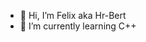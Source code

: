 - 👋 Hi, I’m Felix aka Hr-Bert
- 🌱 I’m currently learning C++


<!---
Hr-Bert/Hr-Bert is a ✨ special ✨ repository because its `README.md` (this file) appears on your GitHub profile.
You can click the Preview link to take a look at your changes.
--->
